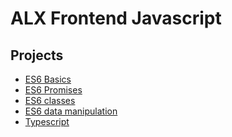 # ALX Frontend Javascript
## Projects
* [ES6 Basics](./0x00-ES6_basic/)
* [ES6 Promises]()
* [ES6 classes]()
* [ES6 data manipulation]()
* [Typescript]()
